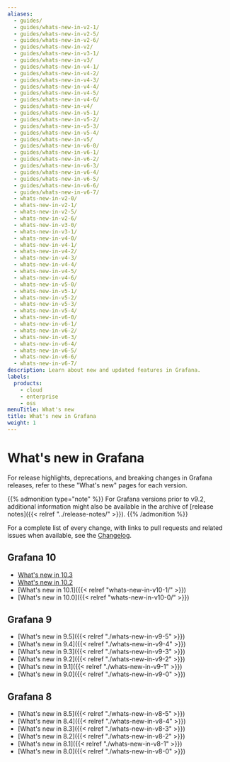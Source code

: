 ```yaml
---
aliases:
  - guides/
  - guides/whats-new-in-v2-1/
  - guides/whats-new-in-v2-5/
  - guides/whats-new-in-v2-6/
  - guides/whats-new-in-v2/
  - guides/whats-new-in-v3-1/
  - guides/whats-new-in-v3/
  - guides/whats-new-in-v4-1/
  - guides/whats-new-in-v4-2/
  - guides/whats-new-in-v4-3/
  - guides/whats-new-in-v4-4/
  - guides/whats-new-in-v4-5/
  - guides/whats-new-in-v4-6/
  - guides/whats-new-in-v4/
  - guides/whats-new-in-v5-1/
  - guides/whats-new-in-v5-2/
  - guides/whats-new-in-v5-3/
  - guides/whats-new-in-v5-4/
  - guides/whats-new-in-v5/
  - guides/whats-new-in-v6-0/
  - guides/whats-new-in-v6-1/
  - guides/whats-new-in-v6-2/
  - guides/whats-new-in-v6-3/
  - guides/whats-new-in-v6-4/
  - guides/whats-new-in-v6-5/
  - guides/whats-new-in-v6-6/
  - guides/whats-new-in-v6-7/
  - whats-new-in-v2-0/
  - whats-new-in-v2-1/
  - whats-new-in-v2-5/
  - whats-new-in-v2-6/
  - whats-new-in-v3-0/
  - whats-new-in-v3-1/
  - whats-new-in-v4-0/
  - whats-new-in-v4-1/
  - whats-new-in-v4-2/
  - whats-new-in-v4-3/
  - whats-new-in-v4-4/
  - whats-new-in-v4-5/
  - whats-new-in-v4-6/
  - whats-new-in-v5-0/
  - whats-new-in-v5-1/
  - whats-new-in-v5-2/
  - whats-new-in-v5-3/
  - whats-new-in-v5-4/
  - whats-new-in-v6-0/
  - whats-new-in-v6-1/
  - whats-new-in-v6-2/
  - whats-new-in-v6-3/
  - whats-new-in-v6-4/
  - whats-new-in-v6-5/
  - whats-new-in-v6-6/
  - whats-new-in-v6-7/
description: Learn about new and updated features in Grafana.
labels:
  products:
    - cloud
    - enterprise
    - oss
menuTitle: What's new
title: What's new in Grafana
weight: 1
---
```


# What's new in Grafana

For release highlights, deprecations, and breaking changes in Grafana releases, refer to these "What's new" pages for each version.

{{% admonition type="note" %}}
For Grafana versions prior to v9.2, additional information might also be available in the archive of [release notes]({{< relref "../release-notes/" >}}).
{{% /admonition %}}

For a complete list of every change, with links to pull requests and related issues when available, see the [Changelog](https://github.com/grafana/grafana/blob/main/CHANGELOG.md).

## Grafana 10

- [What's new in 10.3](https://grafana.com/docs/grafana/<GRAFANA_VERSION>/whatsnew/whats-new-in-v10-3/)
- [What's new in 10.2](https://grafana.com/docs/grafana/<GRAFANA_VERSION>/whatsnew/whats-new-in-v10-2/)
- [What's new in 10.1]({{< relref "whats-new-in-v10-1/" >}})
- [What's new in 10.0]({{< relref "whats-new-in-v10-0/" >}})

## Grafana 9

- [What's new in 9.5]({{< relref "./whats-new-in-v9-5" >}})
- [What's new in 9.4]({{< relref "./whats-new-in-v9-4" >}})
- [What's new in 9.3]({{< relref "./whats-new-in-v9-3" >}})
- [What's new in 9.2]({{< relref "./whats-new-in-v9-2" >}})
- [What's new in 9.1]({{< relref "./whats-new-in-v9-1" >}})
- [What's new in 9.0]({{< relref "./whats-new-in-v9-0" >}})

## Grafana 8

- [What's new in 8.5]({{< relref "./whats-new-in-v8-5" >}})
- [What's new in 8.4]({{< relref "./whats-new-in-v8-4" >}})
- [What's new in 8.3]({{< relref "./whats-new-in-v8-3" >}})
- [What's new in 8.2]({{< relref "./whats-new-in-v8-2" >}})
- [What's new in 8.1]({{< relref "./whats-new-in-v8-1" >}})
- [What's new in 8.0]({{< relref "./whats-new-in-v8-0" >}})
